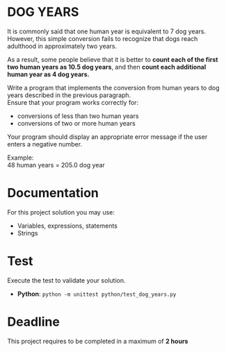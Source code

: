 # DOG YEARS

It is commonly said that one human year is equivalent to 7 dog years.   
However, this simple conversion fails to recognize that dogs reach adulthood in approximately two years. 

As a result, some people believe that it is better to **count each of the first two human years as 10.5 dog years**,
and then **count each additional human year as 4 dog years.**  

Write a program that implements the conversion from human years to dog years described in the previous paragraph.   
Ensure that your program works correctly for:
- conversions of less than two human years
- conversions of two or more human years

Your program should display an appropriate error message if the user enters a negative number.

Example:   
48 human years = 205.0 dog year

# Documentation

For this project solution you may use:

- Variables, expressions, statements
- Strings


# Test
Execute the test to validate your solution.

- **Python**: `python -m unittest python/test_dog_years.py`



# Deadline

This project requires to be completed in a maximum of **2 hours**
